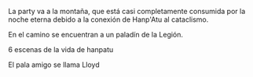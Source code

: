 
La party va a la montaña, que está casi completamente consumida por la noche eterna debido a la conexión de Hanp'Atu al cataclismo. 

En el camino se encuentran a un paladín de la Legión. 



6 escenas de la vida de hanpatu

El pala amigo se llama Lloyd


